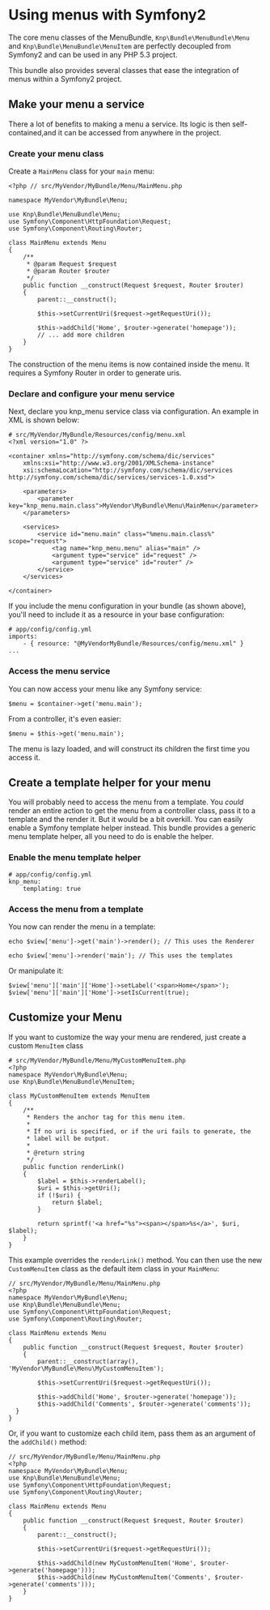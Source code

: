 Using menus with Symfony2
=========================

The core menu classes of the MenuBundle, `Knp\Bundle\MenuBundle\Menu` and
`Knp\Bundle\MenuBundle\MenuItem`  are perfectly decoupled from Symfony2 and
can be used in any PHP 5.3 project.

This bundle also provides several classes that ease the integration of
menus within a Symfony2 project.

## Make your menu a service

There a lot of benefits to making a menu a service. Its logic is then
self-contained,and it can be accessed from anywhere in the project.

### Create your menu class

Create a `MainMenu` class for your `main` menu:

    <?php // src/MyVendor/MyBundle/Menu/MainMenu.php

    namespace MyVendor\MyBundle\Menu;

    use Knp\Bundle\MenuBundle\Menu;
    use Symfony\Component\HttpFoundation\Request;
    use Symfony\Component\Routing\Router;

    class MainMenu extends Menu
    {
        /**
         * @param Request $request
         * @param Router $router
         */
        public function __construct(Request $request, Router $router)
        {
            parent::__construct();

            $this->setCurrentUri($request->getRequestUri());

            $this->addChild('Home', $router->generate('homepage'));
            // ... add more children
        }
    }

The construction of the menu items is now contained inside the menu.
It requires a Symfony Router in order to generate uris.

### Declare and configure your menu service

Next, declare you knp_menu service class via configuration. An example in XML
is shown below:

    # src/MyVendor/MyBundle/Resources/config/menu.xml
    <?xml version="1.0" ?>

    <container xmlns="http://symfony.com/schema/dic/services"
        xmlns:xsi="http://www.w3.org/2001/XMLSchema-instance"
        xsi:schemaLocation="http://symfony.com/schema/dic/services http://symfony.com/schema/dic/services/services-1.0.xsd">

        <parameters>
            <parameter key="knp_menu.main.class">MyVendor\MyBundle\Menu\MainMenu</parameter>
        </parameters>

        <services>
            <service id="menu.main" class="%menu.main.class%" scope="request">
                <tag name="knp_menu.menu" alias="main" />
                <argument type="service" id="request" />
                <argument type="service" id="router" />
            </service>
        </services>

    </container>

If you include the menu configuration in your bundle (as shown above), you'll
need to include it as a resource in your base configuration:

    # app/config/config.yml
    imports:
        - { resource: "@MyVendorMyBundle/Resources/config/menu.xml" }
    ...

### Access the menu service

You can now access your menu like any Symfony service:

    $menu = $container->get('menu.main');

From a controller, it's even easier:

    $menu = $this->get('menu.main');

The menu is lazy loaded, and will construct its children the first time
you access it.

## Create a template helper for your menu

You will probably need to access the menu from a template.
You _could_ render an entire action to get the menu from a controller class,
pass it to a template and the render it. But it would be a bit overkill.
You can easily enable a Symfony template helper instead. This bundle
provides a generic menu template helper, all you need to do is enable the helper.

### Enable the menu template helper

    # app/config/config.yml
    knp_menu:
        templating: true

### Access the menu from a template

You now can render the menu in a template:

    echo $view['menu']->get('main')->render(); // This uses the Renderer

    echo $view['menu']->render('main'); // This uses the templates

Or manipulate it:

    $view['menu']['main']['Home']->setLabel('<span>Home</span>');
    $view['menu']['main']['Home']->setIsCurrent(true);

## Customize your Menu

If you want to customize the way your menu are rendered, just create a
custom `MenuItem` class

    # src/MyVendor/MyBundle/Menu/MyCustomMenuItem.php
    <?php
    namespace MyVendor\MyBundle\Menu;
    use Knp\Bundle\MenuBundle\MenuItem;

    class MyCustomMenuItem extends MenuItem
    {
        /**
         * Renders the anchor tag for this menu item.
         *
         * If no uri is specified, or if the uri fails to generate, the
         * label will be output.
         *
         * @return string
         */
        public function renderLink()
        {
            $label = $this->renderLabel();
            $uri = $this->getUri();
            if (!$uri) {
                return $label;
            }

            return sprintf('<a href="%s"><span></span>%s</a>', $uri, $label);
        }
    }

This example overrides the `renderLink()` method. You can then use the new
`CustomMenuItem` class as the default item class in your `MainMenu`:

    // src/MyVendor/MyBundle/Menu/MainMenu.php
    <?php
    namespace MyVendor\MyBundle\Menu;
    use Knp\Bundle\MenuBundle\Menu;
    use Symfony\Component\HttpFoundation\Request;
    use Symfony\Component\Routing\Router;

    class MainMenu extends Menu
    {
        public function __construct(Request $request, Router $router)
        {
            parent::__construct(array(), 'MyVendor\MyBundle\Menu\MyCustomMenuItem');

            $this->setCurrentUri($request->getRequestUri());

            $this->addChild('Home', $router->generate('homepage'));
            $this->addChild('Comments', $router->generate('comments'));
      }
    }

Or, if you want to customize each child item, pass them as an argument of
the `addChild()` method:

    // src/MyVendor/MyBundle/Menu/MainMenu.php
    <?php
    namespace MyVendor\MyBundle\Menu;
    use Knp\Bundle\MenuBundle\Menu;
    use Symfony\Component\HttpFoundation\Request;
    use Symfony\Component\Routing\Router;

    class MainMenu extends Menu
    {
        public function __construct(Request $request, Router $router)
        {
            parent::__construct();

            $this->setCurrentUri($request->getRequestUri());

            $this->addChild(new MyCustomMenuItem('Home', $router->generate('homepage')));
            $this->addChild(new MyCustomMenuItem('Comments', $router->generate('comments')));
        }
    }

